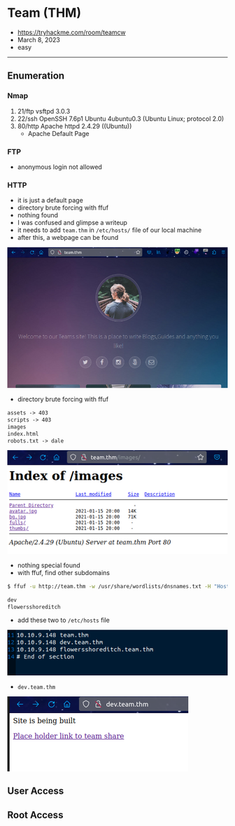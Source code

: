 # Team (THM)

- https://tryhackme.com/room/teamcw
- March 8, 2023
- easy

---

## Enumeration

### Nmap

1. 21/ftp vsftpd 3.0.3
2. 22/ssh OpenSSH 7.6p1 Ubuntu 4ubuntu0.3 (Ubuntu Linux; protocol 2.0)
3. 80/http Apache httpd 2.4.29 ((Ubuntu))
   - Apache Default Page

### FTP

- anonymous login not allowed

### HTTP

- it is just a default page
- directory brute forcing with ffuf
- nothing found
- I was confused and glimpse a writeup
- it needs to add `team.thm` in `/etc/hosts/` file of our local machine
- after this, a webpage can be found

![](images/2023-03-08-22-45-39.png)

- directory brute forcing with ffuf

```
assets -> 403
scripts -> 403
images
index.html
robots.txt -> dale
```

![](images/2023-03-08-22-51-32.png)

- nothing special found
- with ffuf, find other subdomains

```sh
$ ffuf -u http://team.thm -w /usr/share/wordlists/dnsnames.txt -H "Host: FUZZ.team.thm" -c -t 128 -fs 11366
```

```
dev
flowersshoreditch
```

- add these two to `/etc/hosts` file

![](images/2023-03-08-22-54-55.png)

- `dev.team.thm`

![](images/2023-03-08-22-56-19.png)

## User Access

## Root Access
